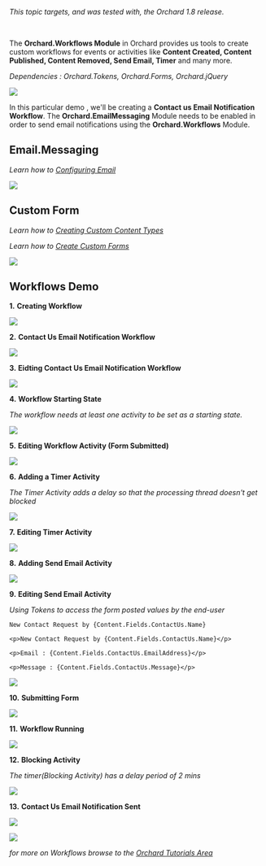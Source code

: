 *This topic targets, and was tested with, the Orchard 1.8 release.*

<br/>

The **Orchard.Workflows Module** in Orchard provides us tools to create custom workflows for events or activities like **Content Created, Content Published, Content Removed, Send Email, Timer** and many more.  

*Dependencies : Orchard.Tokens, Orchard.Forms, Orchard.jQuery*

![](/Upload/Workflows/workflowsmodule.png)

In this particular demo , we'll be creating a **Contact us Email Notification Workflow**. The **Orchard.EmailMessaging** Module needs to be enabled in order to send email notifications using the **Orchard.Workflows** Module.

## Email.Messaging

*Learn how to [Configuring Email](/Documentation/Configuring-Email)*

![](/Upload/Workflows/emailmodule.png)

## Custom Form

*Learn how to [Creating Custom Content Types](/Documentation/Creating-custom-content-types)*

*Learn how to [Create Custom Forms](/Documentation/Creating-Custom-Forms "Use Custom Form to create subscribe and contact us pages in Orchard")*

![](/Upload/Workflows/contactform.png)

## Workflows Demo

**1.** **Creating Workflow**

![](/Upload/Workflows/createnewworkflow.png)

**2.** **Contact Us Email Notification Workflow**

![](/Upload/Workflows/contactnotification.png)

**3.** **Eidting Contact Us Email Notification Workflow**

![](/Upload/Workflows/workflowcreated.png)

**4.** **Workflow Starting State**

*The workflow needs at least one activity to be set as a starting state.*

![](/Upload/Workflows/workflowstartingstate.png)

**5.** **Editing Workflow Activity (Form Submitted)**

![](/Upload/Workflows/editingworkflowactivity.png)

**6.** **Adding a Timer Activity**

*The Timer Activity adds a delay so that the processing thread doesn't get blocked*

![](/Upload/Workflows/addingtimer.png)

**7.** **Editing Timer Activity**

![](/Upload/Workflows/editingtimer.png)

**8.** **Adding Send Email Activity**

![](/Upload/Workflows/addingsendemail.png)

**9.** **Editing Send Email Activity**

*Using Tokens to access the form posted values by the end-user*

	New Contact Request by {Content.Fields.ContactUs.Name}

	<p>New Contact Request by {Content.Fields.ContactUs.Name}</p>

	<p>Email : {Content.Fields.ContactUs.EmailAddress}</p>

	<p>Message : {Content.Fields.ContactUs.Message}</p>

![](/Upload/Workflows/editingsendemail.png)

**10.** **Submitting Form**

![](/Upload/Workflows/submittingform.png)

**11.** **Workflow Running**

![](/Upload/Workflows/workflowrunning.png)

**12.** **Blocking Activity**

*The timer(Blocking Activity) has a delay period of 2 mins*

![](/Upload/Workflows/blockingactivity.png)

**13.** **Contact Us Email Notification Sent**

![](/Upload/Workflows/emailsent.png)

![](/Upload/Workflows/emailsent1.png)

*for more on Workflows browse to the [Orchard Tutorials Area](/Documentation/Orchard-TV)*